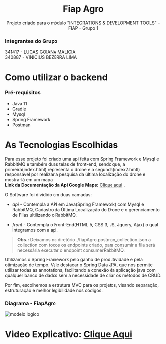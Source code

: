 <h1 align="center"> Fiap Agro </h1>
<p align="center"> Projeto criado para o módulo "INTEGRATIONS & DEVELOPMENT TOOLS" - FIAP - Grupo 1 <br></p>


###  Integrantes do Grupo<Br>
341417 - LUCAS GOIANA MALICIA<br>
340887 - VINICIUS BEZERRA LIMA<br>

# Como utilizar o backend

### Pré-requisitos

- Java 11
- Gradle
- Mysql
- Spring Framework
- Postman

# As Tecnologias Escolhidas

Para esse projeto foi criado uma api feita com Spring Framework e Mysql e RabbitMQ e também duas telas de front-end, sendo que, a primeira(index.html) representa o drone e a segunda(index2.hmtl) responsável por realizar a pesquisa da última localização do drone e mostra-lá em um mapa<br> <b>Link da Documentação da Api Google Maps:</b> <a href ="https://developers.google.com/maps/documentation/javascript/marker-clustering">Clique aqui</a> .

O Software foi dividido em duas camadas:

- *api* - Contempla a API em Java(Spring Framework) com Mysql e RabbitMQ, Cadastro da Última Localização do Drone e o gerenciamento de Filas ultilizando o RabbitMQ.
  <br>

- *front* - Contempla o Front-End(HTML 5, CSS 3, JS, Jquery, Ajax) o qual integramos com a api.

> <b>Obs.:</b> Deixamos no diretório ./fiapAgro.postman_collection.json a collection com todos os endpoints criado, para consumir a fila será necessária executar o endpoint consumerRabbitMQ.

Utilizamos o Spring Framework pelo ganho de produtividade e pela otimização de tempo.
Vale destacar o Spring Data JPA, que nos permite utilizar todas as annotations, facilitando a conexão da aplicação java com qualquer banco de dados sem a necessidade de criar os
métodos de CRUD.

Por fim, escolhemos a estrutura MVC para os projetos, visando separação, estruturação e melhor legibilidade nos códigos.

### Diagrama - FiapAgro

![modelo logico](https://lucasgoiana.com/integrations/Screenshot.png)

  # Video Explicativo: <a href="https://youtu.be/aEgayyYPdsA">Clique Aqui</a>
